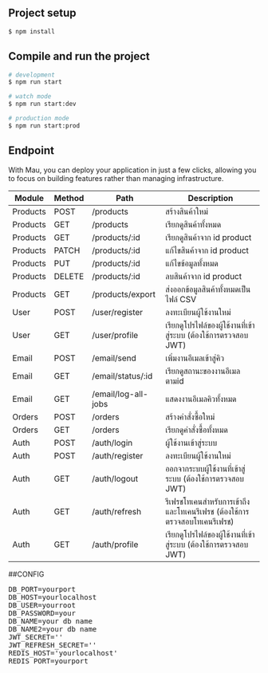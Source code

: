## Project setup

```bash
$ npm install
```

## Compile and run the project

```bash
# development
$ npm run start

# watch mode
$ npm run start:dev

# production mode
$ npm run start:prod
```

## Endpoint

With Mau, you can deploy your application in just a few clicks, allowing you to focus on building features rather than managing infrastructure.

<table>
    <thead>
        <tr>
            <th>Module</th>
            <th>Method</th>
            <th>Path</th>
            <th>Description</th>
        </tr>
    </thead>
    <tbody>
        <tr>
            <td>Products</td>
            <td>POST</td>
            <td>/products</td>
            <td>สร้างสินค้าใหม่</td>
        </tr>
        <tr>
            <td>Products</td>
            <td>GET</td>
            <td>/products</td>
            <td>เรียกดูสินค้าทั้งหมด</td>
        </tr>
        <tr>
            <td>Products</td>
            <td>GET</td>
            <td>/products/:id</td>
            <td>เรียกดูสินค้าจาก id product</td>
        </tr>
        <tr>
            <td>Products</td>
            <td>PATCH</td>
            <td>/products/:id</td>
            <td>แก้ไขสินค้าจาก id product</td>
        </tr>
        <tr>
            <td>Products</td>
            <td>PUT</td>
            <td>/products/:id</td>
            <td>แก้ไขข้อมูลทั้งหมด</td>
        </tr>
        <tr>
            <td>Products</td>
            <td>DELETE</td>
            <td>/products/:id</td>
            <td>ลบสินค้าจาก id product</td>
        </tr>
        <tr>
            <td>Products</td>
            <td>GET</td>
            <td>/products/export</td>
            <td>ส่งออกข้อมูลสินค้าทั้งหมดเป็นไฟล์ CSV</td>
        </tr>
        <tr>
            <td>User</td>
            <td>POST</td>
            <td>/user/register</td>
            <td>ลงทะเบียนผู้ใช้งานใหม่</td>
        </tr>
        <tr>
            <td>User</td>
            <td>GET</td>
            <td>/user/profile</td>
            <td>เรียกดูโปรไฟล์ของผู้ใช้งานที่เข้าสู่ระบบ (ต้องใช้การตรวจสอบ JWT)</td>
        </tr>
        <tr>
            <td>Email</td>
            <td>POST</td>
            <td>/email/send</td>
            <td>เพิ่มงานอีเมลเข้าสู่คิว</td>
        </tr>
        <tr>
            <td>Email</td>
            <td>GET</td>
            <td>/email/status/:id</td>
            <td>เรียกดูสถานะของงานอีเมลตามid</td>
        </tr>
        <tr>
            <td>Email</td>
            <td>GET</td>
            <td>/email/log-all-jobs</td>
            <td>แสดงงานอีเมลคิวทั้งหมด</td>
        </tr>
        <tr>
            <td>Orders</td>
            <td>POST</td>
            <td>/orders</td>
            <td>สร้างคำสั่งซื้อใหม่</td>
        </tr>
        <tr>
            <td>Orders</td>
            <td>GET</td>
            <td>/orders</td>
            <td>เรียกดูคำสั่งซื้อทั้งหมด</td>
        </tr>
        <tr>
            <td>Auth</td>
            <td>POST</td>
            <td>/auth/login</td>
            <td>ผู้ใช้งานเข้าสู่ระบบ</td>
        </tr>
        <tr>
            <td>Auth</td>
            <td>POST</td>
            <td>/auth/register</td>
            <td>ลงทะเบียนผู้ใช้งานใหม่</td>
        </tr>
        <tr>
            <td>Auth</td>
            <td>GET</td>
            <td>/auth/logout</td>
            <td>ออกจากระบบผู้ใช้งานที่เข้าสู่ระบบ (ต้องใช้การตรวจสอบ JWT)</td>
        </tr>
        <tr>
            <td>Auth</td>
            <td>GET</td>
            <td>/auth/refresh</td>
            <td>รีเฟรชโทเคนสำหรับการเข้าถึงและโทเคนรีเฟรช (ต้องใช้การตรวจสอบโทเคนรีเฟรช)</td>
        </tr>
        <tr>
            <td>Auth</td>
            <td>GET</td>
            <td>/auth/profile</td>
            <td>เรียกดูโปรไฟล์ของผู้ใช้งานที่เข้าสู่ระบบ (ต้องใช้การตรวจสอบ JWT)</td>
        </tr>
    </tbody>
</table>

##CONFIG

<pre>
DB_PORT=yourport
DB_HOST=yourlocalhost
DB_USER=yourroot
DB_PASSWORD=your
DB_NAME=your db name
DB_NAME2=your db name
JWT_SECRET=''
JWT_REFRESH_SECRET=''
REDIS_HOST='yourlocalhost'
REDIS_PORT=yourport
</pre>
